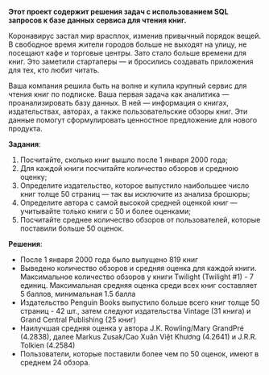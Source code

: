 **Этот проект содержит решения задач с использованием SQL запросов к базе данных сервиса для чтения книг.**

Коронавирус застал мир врасплох, изменив привычный порядок вещей. В свободное время жители городов больше не выходят на улицу, не посещают кафе и торговые центры. Зато стало больше времени для книг. Это заметили стартаперы — и бросились создавать приложения для тех, кто любит читать.

Ваша компания решила быть на волне и купила крупный сервис для чтения книг по подписке. Ваша первая задача как аналитика — проанализировать базу данных. В ней — информация о книгах, издательствах, авторах, а также пользовательские обзоры книг. Эти данные помогут сформулировать ценностное предложение для нового продукта.

**Задания**:

1) Посчитайте, сколько книг вышло после 1 января 2000 года;
2) Для каждой книги посчитайте количество обзоров и среднюю оценку;
3) Определите издательство, которое выпустило наибольшее число книг толще 50 страниц — так вы исключите из анализа брошюры;
4) Определите автора с самой высокой средней оценкой книг — учитывайте только книги с 50 и более оценками;
5) Посчитайте среднее количество обзоров от пользователей, которые поставили больше 50 оценок.

**Решения**:

- После 1 января 2000 года было выпущено 819 книг
- Выведено количество обзоров и средняя оценка для каждой книги. Максимальное количество обзоров у книги Twilight (Twilight #1) - 7 единиц. Максимальная средняя оценка среди всех книг составляет 5 баллов, минимальная 1.5 балла
- Издательство Penguin Books выпустило больше всего книг толще 50 страниц - 42 шт., затем следуют издательства Vintage (31 книга) и Grand Central Publishing (25 книг)
- Наилучшая средняя оценка у автора J.K. Rowling/Mary GrandPré (4.2838), далее Markus Zusak/Cao Xuân Việt Khương (4.2641) и J.R.R. Tolkien (4.2584)
- Пользователи, которые поставили более чем по 50 оценок, имеют в среднем 24 обзора.
